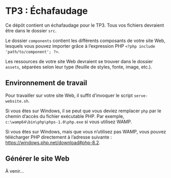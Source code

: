 # TP3 : Échafaudage

Ce dépôt contient un échafaudage pour le TP3. Tous vos fichiers devraient être dans le dossier `src`.

Le dossier `components` contient les différents composants de votre site Web, lesquels vous pouvez importer grâce à l’expression PHP `<?php include 'path/to/component'; ?>`.

Les ressources de votre site Web devraient se trouver dans le dossier `assets`, séparées selon leur type (feuille de styles, fonte, image, etc.).

## Environnement de travail

Pour travailler sur votre site Web, il suffit d’invoquer le script `serve-website.sh`.

Si vous êtes sur Windows, il se peut que vous deviez remplacer `php`
par le chemin d’accès du fichier exécutable PHP. Par exemple, `c:\wamp64\bin\php\phps-1.0\php.exe` si vous utilisez WAMP.

Si vous êtes sur Windows, mais que vous n’utilisez pas WAMP, vous pouvez télécharger PHP directement à l’adresse suivante : https://windows.php.net/download#php-8.2.

## Générer le site Web

À venir…
